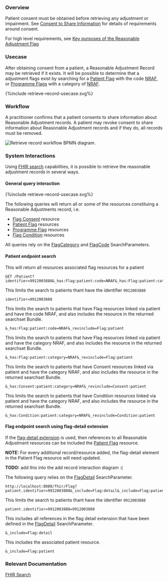 ### Overview

Patient consent must be obtained before retrieving any adjustment or impairment.  See [Consent to Share Information](consent-to-share-information.html) for details of requirements around consent.

For high level requirements, see [Key purposes of the Reasonable Adjustment Flag](index.html#key-purposes)   

### Usecase

After obtaining consent from a patient, a Reasonable Adjustment Record may be retrieved if it exists.  It will be possible to determine that a adjustment flags exist by searching for a [Patient Flag](StructureDefinition-PatientFlag.html) with the code [NRAF](CodeSystem-PatientFlagCategory.html#PatientFlagCategory-NRAF), or [Programme Flags](StructureDefinition-ProgrammeFlag.html) with a category of [NRAF](CodeSystem-PatientFlagCategory.html#PatientFlagCategory-NRAF).

<div style="text-align: left;">

  {%include retrieve-record-usecase.svg%}

</div>

### Workflow

A practitioner confirms that a patient consents to share information about Reasonable Adjustment records.  A patient may revoke consent to share information about Reasonable Adjustment records and if they do, all records must be removed.

<div>
    <img style="max-width: 70%" alt="Retrieve record workflow BPMN diagram." src="retrieve-record-workflow.svg"/>
</div>

### System Interactions

Using [FHIR search](https://www.hl7.org/fhir/search.html) capabilities, it is possible to retrieve the reasonable adjustment records in several ways.

#### General query interaction

<div style="text-align: left;">

  {%include retrieve-record-usecase.svg%}

</div>

The following queries will return all or some of the resources constituing a Reasonable Adjustments record, i.e.

* [Flag Consent](StructureDefinition-FlagConsent.html) resource
* [Patient Flag](StructureDefinition-PatientFlag.html) resources  
* [Programme Flag](StructureDefinition-ProgrammeFlag.html) resources
* [Flag Condition](StructureDefinition-FlagCondition.html) resources 

All queries rely on the [FlagCategory](SearchParameter-FlagCategory.html) and [FlagCode](SearchParameter-FlagCode.html) SearchParameters.

#### Patient endpoint search 

This will return all resources associated flag resources for a patient

```
GET /Patient?identifier=9912003888&_has:Flag:patient:code=NRAF&_has:Flag:patient:category=NRAF&_revinclude=Flag:patient&_has:Consent:patient:category=NRAF&_revinclude=Consent:patient&_has:Condition:patient:category=NRAF&_revinclude=Condition:patient 
```

This limits the search to patients thant have the identifier `9912003888`

```
identifier=9912003888
```

This limits the search to patients that have Flag resources linked via patient and have the code NRAF, and also includes the resource in the returned searchset Bundle.

```
&_has:Flag:patient:code=NRAF&_revinclude=Flag:patient
```

This limits the search to patients that have Flag resources linked via patient and have the category NRAF, and also includes the resource in the returned searchset Bundle.

```
&_has:Flag:patient:category=NRAF&_revinclude=Flag:patient
```

This limits the search to patients that have Consent resources linked via patient and have the category NRAF, and also includes the resource in the returned searchset Bundle.

```
&_has:Consent:patient:category=NRAF&_revinclude=Consent:patient
```

This limits the search to patients that have Condition resources linked via patient and have the category NRAF, and also includes the resource in the returned searchset Bundle.

```
&_has:Condition:patient:category=NRAF&_revinclude=Condition:patient
```

#### Flag endpoint search using flag-detail extension

If the [flag-detail extension](http://hl7.org/fhir/StructureDefinition/flag-detail) is used, then references to all Reasonable Adjustment resources can be included the [Patient Flag](StructureDefinition-PatientFlag.html) resource.

**NOTE:** For every additional record/resource added, the flag-detail element in the Patient Flag resource will need updated.

**TODO:** add this into the add record interaction diagram :(

The following query relies on the [FlagDetail](SearchParameter-FlagDetail.html) SearchParameter.

```
http://localhost:8080/fhir/Flag?patient.identifier=9912003888&_include=Flag:detail&_include=Flag:patient
```

This limits the search to patients thant have the identifier `9912003888`

```
patient.identifier=9912003888=9912003888
```

This includes all references in the flag detail extension that have been defined in the [FlagDetail](SearchParameter-FlagDetail.html) SearchParameter.

```
&_include=Flag:detail
```

This includes the associated patient resource.

```
&_include=Flag:patient
```

### Relevant Documentation

[FHIR Search](http://www.hl7.org/fhir/R4/search.html)